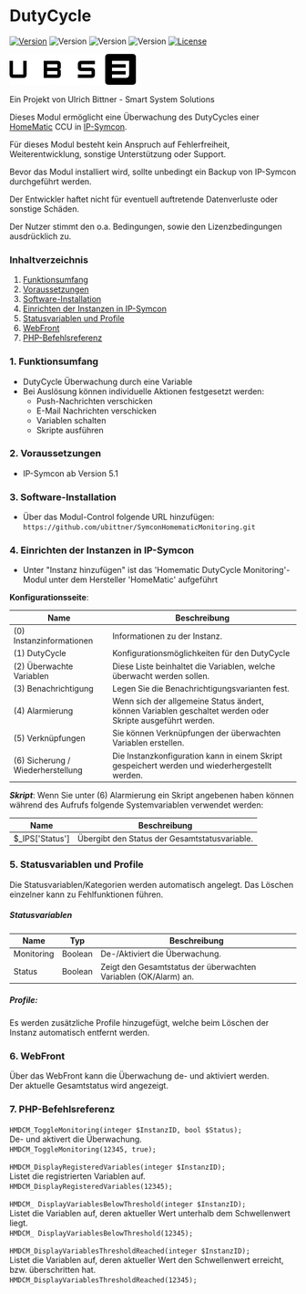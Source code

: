 # DutyCycle

[![Version](https://img.shields.io/badge/Symcon_Version-5.1>-red.svg)](https://www.symcon.de/service/dokumentation/entwicklerbereich/sdk-tools/sdk-php/)
![Version](https://img.shields.io/badge/Modul_Version-1.00-blue.svg)
![Version](https://img.shields.io/badge/Modul_Build-1-blue.svg)
![Version](https://img.shields.io/badge/Code-PHP-blue.svg)
[![License](https://img.shields.io/badge/License-CC%20BY--NC--SA%204.0-green.svg)](https://creativecommons.org/licenses/by-nc-sa/4.0/)  

![Logo](../imgs/ubs3_logo.png)  

Ein Projekt von Ulrich Bittner - Smart System Solutions  

Dieses Modul ermöglicht eine Überwachung des DutyCycles einer [HomeMatic](https://www.homematic.com/) CCU in [IP-Symcon](https://www.symcon.de).

Für dieses Modul besteht kein Anspruch auf Fehlerfreiheit, Weiterentwicklung, sonstige Unterstützung oder Support.

Bevor das Modul installiert wird, sollte unbedingt ein Backup von IP-Symcon durchgeführt werden.

Der Entwickler haftet nicht für eventuell auftretende Datenverluste oder sonstige Schäden.

Der Nutzer stimmt den o.a. Bedingungen, sowie den Lizenzbedingungen ausdrücklich zu.

### Inhaltverzeichnis

1. [Funktionsumfang](#1-funktionsumfang)
2. [Voraussetzungen](#2-voraussetzungen)
3. [Software-Installation](#3-software-installation)
4. [Einrichten der Instanzen in IP-Symcon](#4-einrichten-der-instanzen-in-ip-symcon)
5. [Statusvariablen und Profile](#5-statusvariablen-und-profile)
6. [WebFront](#6-webfront)
7. [PHP-Befehlsreferenz](#7-php-befehlsreferenz)

### 1. Funktionsumfang

* DutyCycle Überwachung durch eine Variable
* Bei Auslösung können individuelle Aktionen festgesetzt werden:
  * Push-Nachrichten verschicken
  * E-Mail Nachrichten verschicken
  * Variablen schalten
  * Skripte ausführen
  
### 2. Voraussetzungen

- IP-Symcon ab Version 5.1

### 3. Software-Installation

- Über das Modul-Control folgende URL hinzufügen: `https://github.com/ubittner/SymconHomematicMonitoring.git`

### 4. Einrichten der Instanzen in IP-Symcon

- Unter "Instanz hinzufügen" ist das 'Homematic DutyCycle Monitoring'-Modul unter dem Hersteller 'HomeMatic' aufgeführt

__Konfigurationsseite__:

Name                                | Beschreibung
----------------------------------- | ---------------------------------
(0) Instanzinformationen            | Informationen zu der Instanz.
(1) DutyCycle                       | Konfigurationsmöglichkeiten für den DutyCycle
(2) Überwachte Variablen            | Diese Liste beinhaltet die Variablen, welche überwacht werden sollen.
(3) Benachrichtigung                | Legen Sie die Benachrichtigungsvarianten fest.
(4) Alarmierung                     | Wenn sich der allgemeine Status ändert, können Variablen geschaltet werden oder Skripte ausgeführt werden.
(5) Verknüpfungen                   | Sie können Verknüpfungen der überwachten Variablen erstellen. 
(6) Sicherung / Wiederherstellung   | Die Instanzkonfiguration kann in einem Skript gespeichert werden und wiederhergestellt werden.

___Skript___: Wenn Sie unter (6) Alarmierung ein Skript angebenen haben können während des Aufrufs folgende Systemvariablen verwendet werden:

Name                                | Beschreibung
----------------------------------- | ---------------------------------
$_IPS['Status']                     | Übergibt den Status der Gesamtstatusvariable.

### 5. Statusvariablen und Profile

Die Statusvariablen/Kategorien werden automatisch angelegt. Das Löschen einzelner kann zu Fehlfunktionen führen.

##### Statusvariablen

Name         | Typ       | Beschreibung
------------ | --------- | ----------------
Monitoring   | Boolean   | De-/Aktiviert die Überwachung. 
Status       | Boolean   | Zeigt den Gesamtstatus der überwachten Variablen (OK/Alarm) an.

##### Profile:

Es werden zusätzliche Profile hinzugefügt, welche beim Löschen der Instanz automatisch entfernt werden.


### 6. WebFront

Über das WebFront kann die Überwachung de- und aktiviert werden.  
Der aktuelle Gesamtstatus wird angezeigt.

### 7. PHP-Befehlsreferenz

`HMDCM_ToggleMonitoring(integer $InstanzID, bool $Status);`  
De- und aktivert die Überwachung.  
`HMDCM_ToggleMonitoring(12345, true);`

`HMDCM_DisplayRegisteredVariables(integer $InstanzID);`  
Listet die registrierten Variablen auf.  
`HMDCM_DisplayRegisteredVariables(12345);`

`HMDCM_ DisplayVariablesBelowThreshold(integer $InstanzID);`  
Listet die Variablen auf, deren aktueller Wert unterhalb dem Schwellenwert liegt.  
`HMDCM_ DisplayVariablesBelowThreshold(12345);`

`HMDCM_DisplayVariablesThresholdReached(integer $InstanzID);`  
Listet die Variablen auf, deren aktueller Wert den Schwellenwert erreicht, bzw. überschritten hat.  
`HMDCM_DisplayVariablesThresholdReached(12345);`
